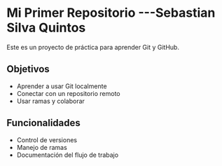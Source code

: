# Mi Primer Repositorio                      ---Sebastian Silva Quintos

Este es un proyecto de práctica para aprender Git y GitHub.

## Objetivos
- Aprender a usar Git localmente
- Conectar con un repositorio remoto
- Usar ramas y colaborar

## Funcionalidades
- Control de versiones
- Manejo de ramas
- Documentación del flujo de trabajo

